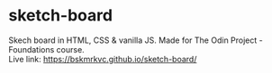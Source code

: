 # sketch-board
Skech board in HTML, CSS &amp; vanilla JS. Made for The Odin Project - Foundations course.<br>
Live link: https://bskmrkvc.github.io/sketch-board/
